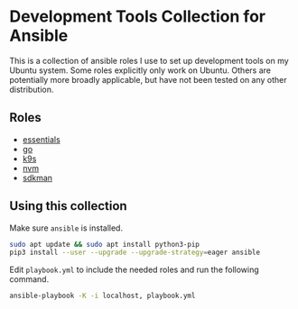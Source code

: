 # Development Tools Collection for Ansible

This is a collection of ansible roles I use to set up development tools on my Ubuntu system. Some roles explicitly only work on Ubuntu. Others are potentially more broadly applicable, but have not been tested on any other distribution.

## Roles

- [essentials](roles/essentials)
- [go](roles/go)
- [k9s](roles/k9s)
- [nvm](roles/nvm)
- [sdkman](roles/sdkman)

## Using this collection

Make sure `ansible` is installed.

```sh
sudo apt update && sudo apt install python3-pip
pip3 install --user --upgrade --upgrade-strategy=eager ansible
```

Edit `playbook.yml` to include the needed roles and run the following command.

```sh
ansible-playbook -K -i localhost, playbook.yml
```

